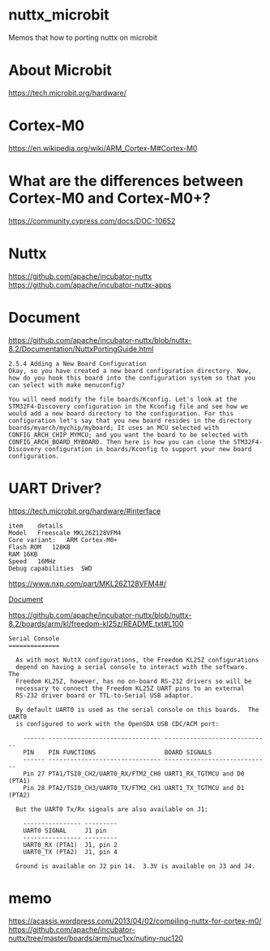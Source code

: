# nuttx_microbit
Memos that how to porting nuttx on microbit

# About Microbit
https://tech.microbit.org/hardware/

# Cortex-M0
https://en.wikipedia.org/wiki/ARM_Cortex-M#Cortex-M0

# What are the differences between Cortex-M0 and Cortex-M0+?
https://community.cypress.com/docs/DOC-10652


# Nuttx
https://github.com/apache/incubator-nuttx
https://github.com/apache/incubator-nuttx-apps

# Document
https://github.com/apache/incubator-nuttx/blob/nuttx-8.2/Documentation/NuttxPortingGuide.html
```
2.5.4 Adding a New Board Configuration
Okay, so you have created a new board configuration directory. Now, how do you hook this board into the configuration system so that you can select with make menuconfig?

You will need modify the file boards/Kconfig. Let's look at the STM32F4-Discovery configuration in the Kconfig file and see how we would add a new board directory to the configuration. For this configuration let's say that you new board resides in the directory boards/myarch/mychip/myboard; It uses an MCU selected with CONFIG_ARCH_CHIP_MYMCU; and you want the board to be selected with CONFIG_ARCH_BOARD_MYBOARD. Then here is how you can clone the STM32F4-Discovery configuration in boards/Kconfig to support your new board configuration.
```

# UART Driver?
https://tech.microbit.org/hardware/#interface
```
item	details
Model	Freescale MKL26Z128VFM4
Core variant:	ARM Cortex-M0+
Flash ROM	128KB
RAM	16KB
Speed	16MHz
Debug capabilities	SWD
```
https://www.nxp.com/part/MKL26Z128VFM4#/

[Document](https://www.nxp.com/products/processors-and-microcontrollers/arm-microcontrollers/general-purpose-mcus/kl-series-cortex-m0-plus/kinetis-kl2x-72-96-mhz-usb-ultra-low-power-microcontrollers-mcus-based-on-arm-cortex-m0-plus-core:KL2x?fpsp=1&tab=Documentation_Tab)

https://github.com/apache/incubator-nuttx/blob/nuttx-8.2/boards/arm/kl/freedom-kl25z/README.txt#L100
```
Serial Console
==============

  As with most NuttX configurations, the Freedom KL25Z configurations
  depend on having a serial console to interact with the software.  The
  Freedom KL25Z, however, has no on-board RS-232 drivers so will be
  necessary to connect the Freedom KL25Z UART pins to an external
  RS-232 driver board or TTL-to-Serial USB adaptor.

  By default UART0 is used as the serial console on this boards.  The UART0
  is configured to work with the OpenSDA USB CDC/ACM port:

    ------ ------------------------------- -----------------------------
    PIN    PIN FUNCTIONS                   BOARD SIGNALS
    ------ ------------------------------- -----------------------------
    Pin 27 PTA1/TSI0_CH2/UART0_RX/FTM2_CH0 UART1_RX_TGTMCU and D0 (PTA1)
    Pin 28 PTA2/TSI0_CH3/UART0_TX/FTM2_CH1 UART1_TX_TGTMCU and D1 (PTA2)

  But the UART0 Tx/Rx signals are also available on J1:

    ---------------- ---------
    UART0 SIGNAL     J1 pin
    ---------------- ---------
    UART0_RX (PTA1)  J1, pin 2
    UART0_TX (PTA2)  J1, pin 4

  Ground is available on J2 pin 14.  3.3V is available on J3 and J4.
```

# memo

https://acassis.wordpress.com/2013/04/02/compiling-nuttx-for-cortex-m0/
https://github.com/apache/incubator-nuttx/tree/master/boards/arm/nuc1xx/nutiny-nuc120


